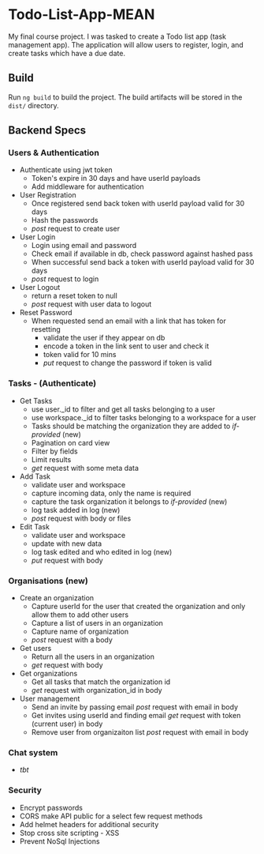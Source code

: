 # Todo-List-App-MEAN

My final course project. I was tasked to create a Todo list app (task management app). The application will allow users to register, login, and create tasks which have a due date.

## Build

Run `ng build` to build the project. The build artifacts will be stored in the `dist/` directory.

## Backend Specs

### Users & Authentication

- Authenticate using jwt token
  - Token's expire in 30 days and have userId payloads
  - Add middleware for authentication
- User Registration
  - Once registered send back token with userId payload valid for 30 days
  - Hash the passwords
  - _post_ request to create user
- User Login
  - Login using email and password
  - Check email if available in db, check password against hashed pass
  - When successful send back a token with userId payload valid for 30 days
  - _post_ request to login
- User Logout
  - return a reset token to null
  - _post_ request with user data to logout
- Reset Password
  - When requested send an email with a link that has token for resetting
    - validate the user if they appear on db
    - encode a token in the link sent to user and check it
    - token valid for 10 mins
    - _put_ request to change the password if token is valid

### Tasks - (Authenticate)

- Get Tasks
  - use user.\_id to filter and get all tasks belonging to a user
  - use workspace.\_id to filter tasks belonging to a workspace for a user
  - Tasks should be matching the organization they are added to _if-provided_ (new)
  - Pagination on card view
  - Filter by fields
  - Limit results
  - _get_ request with some meta data
- Add Task
  - validate user and workspace
  - capture incoming data, only the name is required
  - capture the task organization it belongs to _if-provided_ (new)
  - log task added in log (new)
  - _post_ request with body or files
- Edit Task
  - validate user and workspace
  - update with new data
  - log task edited and who edited in log (new)
  - _put_ request with body

### Organisations (new)

- Create an organization
  - Capture userId for the user that created the organization and only allow them to add other users
  - Capture a list of users in an organization
  - Capture name of organization
  - _post_ request with a body
- Get users
  - Return all the users in an organization
  - _get_ request with body
- Get organizations
  - Get all tasks that match the organization id
  - _get_ request with organization_id in body
- User management
  - Send an invite by passing email _post_ request with email in body
  - Get invites using userId and finding email _get_ request with token (current user) in body
  - Remove user from organizaiton list _post_ request with email in body

### Chat system

- _tbt_

### Security

- Encrypt passwords
- CORS make API public for a select few request methods
- Add helmet headers for additional security
- Stop cross site scripting - XSS
- Prevent NoSql Injections
